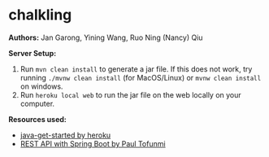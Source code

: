 # chalkling
**Authors:** Jan Garong, Yining Wang, Ruo Ning (Nancy) Qiu

**Server Setup:**
1. Run ``mvn clean install`` to generate a jar file. If this does not work, try running ``./mvnw clean install`` 
   (for MacOS/Linux) or ``mvnw clean install`` on windows.
2. Run ``heroku local web`` to run the jar file on the web locally on your computer.

**Resources used:**
* [java-get-started by heroku](https://github.com/heroku/java-getting-started)
* [REST API with Spring Boot by Paul Tofunmi](https://dzone.com/articles/create-and-publish-your-rest-api-using-spring-boot)